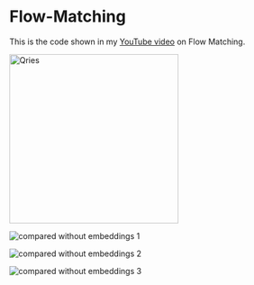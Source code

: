 # Flow-Matching
This is the code shown in my [YouTube video](https://www.youtube.com/watch?v=7cMzfkWFWhI) on Flow Matching. 

<a href="https://www.youtube.com/watch?v=7cMzfkWFWhI">
   <img alt="Qries" src="https://github.com/user-attachments/assets/eb936eee-a1fc-4eef-81fb-3930156fa91f"
   width="300">
</a>


![compared without embeddings 1](<output compared/Screenshot 2025-10-29 at 4.42.34 PM.png>)

![compared without embeddings 2](<output compared/Screenshot 2025-10-29 at 4.42.48 PM.png>)

![compared without embeddings 3](<output compared/Screenshot 2025-10-29 at 4.43.03 PM.png>)